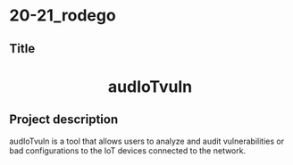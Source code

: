 # 20-21_rodego

## Title

<h1 align="center">audIoTvuln</h1>

## Project description

audIoTvuln is a tool that allows users to analyze and audit vulnerabilities or bad configurations to the IoT devices connected to the network.
